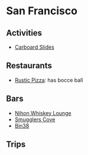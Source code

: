 San Francisco
==

## Activities
* [Carboard Slides](http://www.yelp.com/biz/seward-street-slides-san-francisco)


## Restaurants
* [Rustic Pizza](http://www.yelp.com/biz/rustic-san-francisco): has bocce ball


## Bars
* [Nihon Whiskey Lounge](http://www.yelp.com/biz/nihon-whisky-lounge-san-francisco)
* [Smugglers Cove](http://smugglerscovesf.com/trapdoor)
* [Bin38](http://bin38.com/)


## Trips
